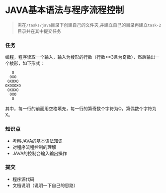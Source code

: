 # JAVA基本语法与程序流程控制

> 需在`/tasks/java`目录下创建自己的文件夹,并建立自己的目录再建立`task-2`目录并在其中提交任务

### 任务

编程，程序读取一个输入，输入为棱形的行数（行数>=3且为奇数），然后输出一个棱形，如下形式：  
```
   O
  OXO
 OXOXO
OXOXOXO
 OXOXO
  OXO
   O
```
其中，每一行的前面用空格填充，每一行的第奇数个字符为O，第偶数个字符为X。

### 知识点
* 考察JAVA的基本语法知识  
* 对程序流程控制的理解
* JAVA的控制台输入输出操作

### 提交
* 程序源代码
* 文档说明（说明一下自己的思路）

